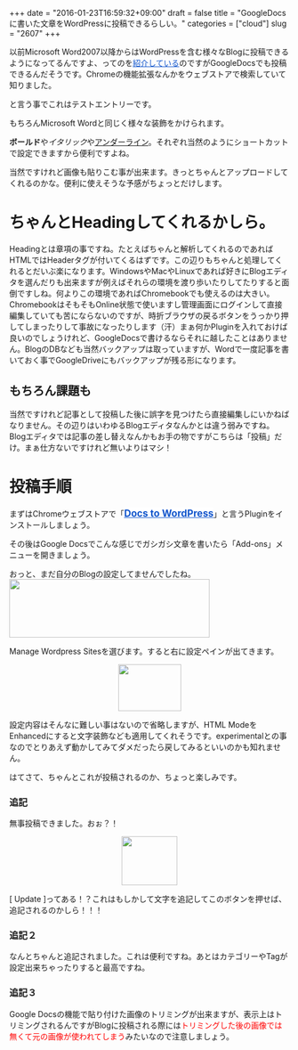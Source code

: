 +++
date = "2016-01-23T16:59:32+09:00"
draft = false
title = "GoogleDocsに書いた文章をWordPressに投稿できるらしい。"
categories = ["cloud"]
slug = "2607"
+++

<p><span><span style="">以前Microsoft Word2007以降からはWordPressを含む様々なBlogに投稿できるようになってるんですよ、ってのを</span><a href="https://keruru.net/2007/06/07/word2007%E3%81%A7wordpress%E3%81%AB%E6%8A%95%E7%A8%BF%E3%81%99%E3%82%8B%E3%81%BE%E3%81%A7/" style="color:#1155cc;text-decoration:underline;">紹介している</a><span style="">のですがGoogleDocsでも投稿できるんだそうです。Chromeの機能拡張なんかをウェブストアで検索していて知りました。</span></span></p><p></p><p><span><span style="">と言う事でこれはテストエントリーです。</span></span></p><p></p><p><span><span style="">もちろんMicrosoft Wordと同じく様々な装飾をかけられます。</span></span></p><p><span><span style="font-weight:bold;">ボールド</span><span style="">や</span><span style="font-style:italic;">イタリック</span><span style="">や</span><span style="text-decoration:underline;">アンダーライン</span><span style="">。それぞれ当然のようにショートカットで設定できますから便利ですよね。</span></span></p><p><span><span style="">当然ですけれど画像も貼りこむ事が出来ます。きっとちゃんとアップロードしてくれるのかな。便利に使えそうな予感がちょっとだけします。</span></span></p><p></p><p><span><span style=""><!--more--></span></span></p><h1><span><span style="">ちゃんとHeadingしてくれるかしら。</span></span></h1><p><span><span style="">Headingとは章項の事ですね。たとえばちゃんと解析してくれるのであればHTMLではHeaderタグが付いてくるはずです。この辺りもちゃんと処理してくれるとだいぶ楽になります。WindowsやMacやLinuxであれば好きにBlogエディタを選んだりも出来ますが例えばそれらの環境を渡り歩いたりしてたりすると面倒ですしね。何よりこの環境であればChromebookでも使えるのは大きい。ChromebookはそもそもOnline状態で使いますし管理画面にログインして直接編集していても苦にならないのですが、時折ブラウザの戻るボタンをうっかり押してしまったりして事故になったりします（汗）まぁ何かPluginを入れておけば良いのでしょうけれど、GoogleDocsで書けるならそれに越したことはありません。BlogのDBなども当然バックアップは取っていますが、Wordで一度記事を書いておく事でGoogleDriveにもバックアップが残る形になります。</span></span></p><h2><span><span style="">もちろん課題も</span></span></h2><p><span><span style="">当然ですけれど記事として投稿した後に誤字を見つけたら直接編集しにいかねばなりません。その辺りはいわゆるBlogエディタなんかとは違う弱みですね。Blogエディタでは記事の差し替えなんかもお手の物ですがこちらは「投稿」だけ。まぁ仕方ないですけれど無いよりはマシ！</span></span></p><p></p><h1><span><span style="">投稿手順</span></span></h1><p><span><span style="">まずはChromeウェブストアで「</span><a href="https://chrome.google.com/webstore/detail/docs-to-wordpress/dmmjjffhapkelioplpceelbpmpcpjeke" style="background-color:#ffffff;color:#1155cc;font-size:13pt;font-weight:bold;text-decoration:underline;">Docs to WordPress</a><span style="">」と言うPluginをインストールしましょう。</span></span></p><p><span><span style="">その後はGoogle Docsでこんな感じでガシガシ文章を書いたら「Add-ons」メニューを開きましょう。</span></span></p><p><span><span style="">おっと、まだ自分のBlogの設定してませんでしたね。</span></span><a href="/images/2016/01/0c2cae57ae1dea3ed4d60623cbeab0ca-6-1.jpg" rel="prettyPhoto" title = "GoogleDocsに書いた文章をWordPressに投稿できるらしい。 0.jpg"><img style="width:360px;height:105px;" src="/images/2016/01/0c2cae57ae1dea3ed4d60623cbeab0ca-6-1.jpg" alt=""/></a></p><p><span><span style="">Manage Wordpress Sitesを選びます。すると右に設定ペインが出てきます。</span></span></p><p></p><p align="center"><a href="/images/2016/01/58e65eaff86d8ce5c42db4df358f67ab-6-1.jpg" rel="prettyPhoto" title = "GoogleDocsに書いた文章をWordPressに投稿できるらしい。 1.jpg"><img style="width:113px;height:84px;" src="/images/2016/01/58e65eaff86d8ce5c42db4df358f67ab-6-1.jpg" alt=""/></a></p><p><span><span style="">設定内容はそんなに難しい事はないので省略しますが、HTML ModeをEnhancedにすると文字装飾なども適用してくれそうです。experimentalとの事なのでとりあえず動かしてみてダメだったら戻してみるといいのかも知れません。</span></span></p><p></p><p><span><span style="">はてさて、ちゃんとこれが投稿されるのか、ちょっと楽しみです。</span></span></p><h3><span><span style="">追記</span></span></h3><p><span><span style="">無事投稿できました。おぉ？！</span></span></p><p align="center"><a href="/images/2016/01/040a8876e4bdd34b60feb4ca22117eb6-5-1.jpg" rel="prettyPhoto" title = "GoogleDocsに書いた文章をWordPressに投稿できるらしい。 2.jpg"><img style="width:100px;height:88px;" src="/images/2016/01/040a8876e4bdd34b60feb4ca22117eb6-5-1.jpg" alt=""/></a></p><p><span><span style="">[ Update ]ってある！？これはもしかして文字を追記してこのボタンを押せば、追記されるのかしら！！！</span></span></p><h3><span><span style="">追記２</span></span></h3><p><span><span style="">なんとちゃんと追記されました。これは便利ですね。あとはカテゴリーやTagが設定出来ちゃったりすると最高ですね。</span></span></p><h3><span><span style="">追記３</span></span></h3><p><span><span style="">Google Docsの機能で貼り付けた画像のトリミングが出来ますが、表示上はトリミングされるんですがBlogに投稿される際には</span><span style="color:#ff0000;">トリミングした後の画像では無くて元の画像が使われてしまう</span><span style="">みたいなので注意しましょう。</span></span></p><p></p>
